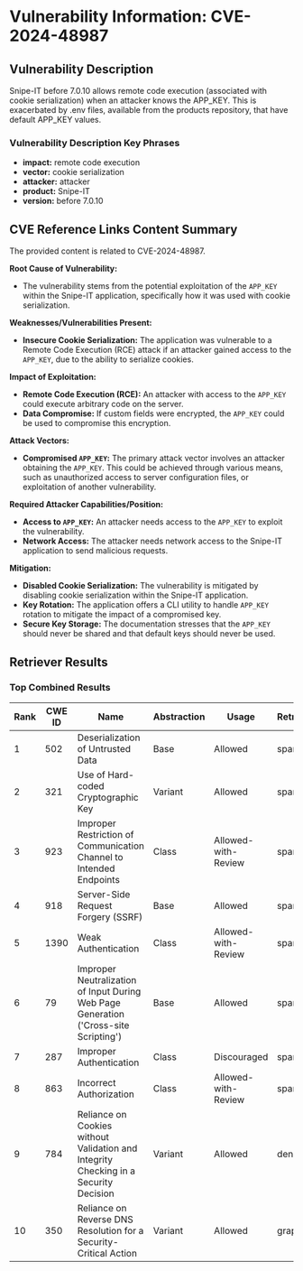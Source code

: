 # Vulnerability Information: CVE-2024-48987

## Vulnerability Description
Snipe-IT before 7.0.10 allows remote code execution (associated with cookie serialization) when an attacker knows the APP_KEY. This is exacerbated by .env files, available from the products repository, that have default APP_KEY values.

### Vulnerability Description Key Phrases
- **impact:** remote code execution
- **vector:** cookie serialization
- **attacker:** attacker
- **product:** Snipe-IT
- **version:** before 7.0.10

## CVE Reference Links Content Summary
The provided content is related to CVE-2024-48987.

**Root Cause of Vulnerability:**
- The vulnerability stems from the potential exploitation of the `APP_KEY` within the Snipe-IT application, specifically how it was used with cookie serialization.

**Weaknesses/Vulnerabilities Present:**
-  **Insecure Cookie Serialization:** The application was vulnerable to a Remote Code Execution (RCE) attack if an attacker gained access to the `APP_KEY`, due to the ability to serialize cookies.

**Impact of Exploitation:**
- **Remote Code Execution (RCE):** An attacker with access to the `APP_KEY` could execute arbitrary code on the server.
-  **Data Compromise:**  If custom fields were encrypted, the `APP_KEY` could be used to compromise this encryption.

**Attack Vectors:**
-  **Compromised `APP_KEY`:** The primary attack vector involves an attacker obtaining the `APP_KEY`. This could be achieved through various means, such as unauthorized access to server configuration files, or exploitation of another vulnerability.

**Required Attacker Capabilities/Position:**
-   **Access to `APP_KEY`:** An attacker needs access to the `APP_KEY` to exploit the vulnerability.
-   **Network Access:** The attacker needs network access to the Snipe-IT application to send malicious requests.

**Mitigation:**
-   **Disabled Cookie Serialization:** The vulnerability is mitigated by disabling cookie serialization within the Snipe-IT application.
-   **Key Rotation:** The application offers a CLI utility to handle `APP_KEY` rotation to mitigate the impact of a compromised key.
-   **Secure Key Storage:** The documentation stresses that the `APP_KEY` should never be shared and that default keys should never be used.

## Retriever Results

### Top Combined Results

| Rank | CWE ID | Name | Abstraction | Usage  | Retrievers | Individual Scores |
|------|--------|------|-------------|-------|------------|-------------------|
| 1 | 502 | Deserialization of Untrusted Data | Base | Allowed | sparse | 0.062 |
| 2 | 321 | Use of Hard-coded Cryptographic Key | Variant | Allowed | sparse | 0.061 |
| 3 | 923 | Improper Restriction of Communication Channel to Intended Endpoints | Class | Allowed-with-Review | sparse | 0.061 |
| 4 | 918 | Server-Side Request Forgery (SSRF) | Base | Allowed | sparse | 0.061 |
| 5 | 1390 | Weak Authentication | Class | Allowed-with-Review | sparse | 0.059 |
| 6 | 79 | Improper Neutralization of Input During Web Page Generation ('Cross-site Scripting') | Base | Allowed | sparse | 0.057 |
| 7 | 287 | Improper Authentication | Class | Discouraged | sparse | 0.057 |
| 8 | 863 | Incorrect Authorization | Class | Allowed-with-Review | sparse | 0.057 |
| 9 | 784 | Reliance on Cookies without Validation and Integrity Checking in a Security Decision | Variant | Allowed | dense | 0.567 |
| 10 | 350 | Reliance on Reverse DNS Resolution for a Security-Critical Action | Variant | Allowed | graph | 0.003 |

